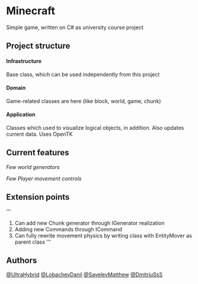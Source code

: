 ﻿# Minecraft 
Simple game, written on C# as university course project

## Project structure

#### Infrastructure
Base class, which can be used independently from this project

#### Domain 
Game-related classes are here (like block, world, game, chunk)

#### Application
Classes which used to visualize logical objects, in addition. Also updates current data. Uses OpenTK

## Current features
*Few world generators*

*Few Player movement controls*

## Extension points
'''
1. Can add new Chunk generator through IGenerator realization
2. Adding new Commands through ICommand
3. Can fully rewrite movement physics by writing class with EntityMover as parent class
'''

## Authors
[@UltraHybrid](https://github.com/UltraHybrid)
[@LobachevDanil](https://github.com/LobachevDanil)
[@SavelevMatthew](https://github.com/SavelevMatthew)
[@DmitriuSsS](https://github.com/DmitriuSsS)